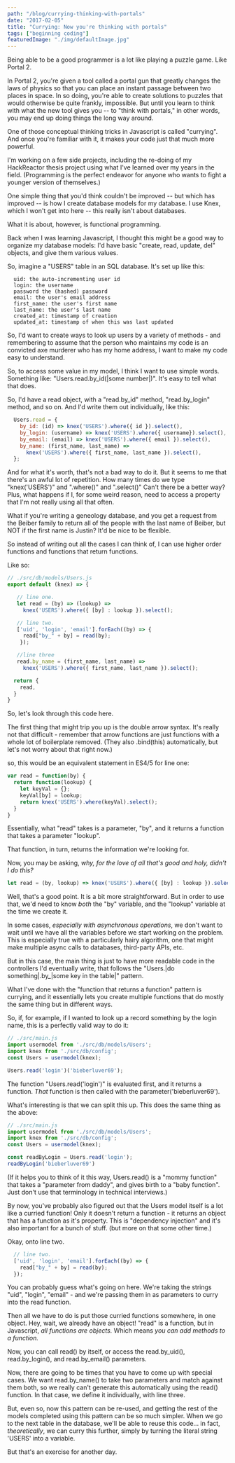 ```yaml
---
path: "/blog/currying-thinking-with-portals"
date: "2017-02-05"
title: "Currying: Now you're thinking with portals"
tags: ["beginning coding"]
featuredImage: "./img/defaultImage.jpg"
---
```


Being able to be a good programmer is a lot like playing a puzzle game.  Like Portal 2. 

In Portal 2, you're given a tool called a portal gun that greatly changes the laws of physics so that you can place an instant passage between two places in space. In so doing, you're able to create solutions to puzzles that would otherwise be quite frankly, impossible.  But until you learn to think with what the new tool gives you -- to "think with portals," in other words, you may end up doing things the long way around.  

One of those conceptual thinking tricks in Javascript is called "currying".  And once you're familiar with it, it makes your code just that much more powerful.  

I'm working on a few side projects, including the re-doing of my HackReactor thesis project using what I've learned over my years in the field. (Programming is the perfect endeavor for anyone who wants to fight a younger version of themselves.) 

One simple thing that you'd think couldn't be improved -- but which has improved -- is how I create database models for my database.  I use Knex, which I won't get into here -- this really isn't about databases. 

What it is about, however, is functional programming.  

Back when I was learning Javascript, I thought this might be a good way to organize my database models: I'd have basic "create, read, update, del" objects, and give them various values. 

So, imagine a "USERS" table in an SQL database. It's set up like this: 

```plaintext
  uid: the auto-incrementing user id
  login: the username
  password the (hashed) password
  email: the user's email address
  first_name: the user's first name
  last_name: the user's last name
  created_at: timestamp of creation 
  updated_at: timestamp of when this was last updated
``` 

So, I'd want to create ways to look up users by a variety of methods - and remembering to assume that the person who maintains my code is an convicted axe murderer who has my home address, I want to make my code easy to understand. 

So, to access some value in my model, I think I want to use simple words.  Something like: "Users.read.by_id(|some number|)".  It's easy to tell what that does.  

So, I'd have a read object, with a "read.by\_id" method, "read.by\_login" method, and so on.  And I'd write them out individually, like this: 

```javascript
  Users.read = {
    by_id: (id) => knex('USERS').where({ id }).select(),
    by_login: (username) => knex('USERS').where({ username}).select(),
    by_email: (email) => knex('USERS').where({ email }).select(),
    by_name: (first_name, last_name) => 
      knex('USERS').where({ first_name, last_name }).select(), 
  };
```

And for what it's worth, that's not a bad way to do it.  But it seems to me that there's an awful lot of repetition. How many times do we type "knex('USERS')" and ".where()" and ".select()" Can't there be a better way? Plus, what happens if I, for some weird reason, need to access a property that I'm not really using all that often.  

What if you're writing a geneology database, and you get a request from the Beiber family to return all of the people with the last name of Beiber, but NOT if the first name is Justin? It'd be nice to be flexible.  

So instead of writing out all the cases I can think of, I can use higher order functions and functions that return functions. 

Like so: 

```javascript
// ./src/db/models/Users.js
export default (knex) => {

   // line one.
   let read = (by) => (lookup) => 
     knex('USERS').where({ [by] : lookup }).select();

   // line two. 
   ['uid', 'login', 'email'].forEach((by) => {
     read["by_" + by] = read(by);
    });

   //line three
   read.by_name = (first_name, last_name) =>
     knex('USERS').where({ first_name, last_name }).select();

  return {
    read,
  }
}
```
So, let's look through this code here.  

The first thing that might trip you up is the double arrow syntax.  It's really not that difficult - remember that arrow functions are just functions with a whole lot of boilerplate removed. (They also .bind(this) automatically, but let's not worry about that right now.) 

so, this would be an equivalent statement in ES4/5 for line one:

```javascript 
var read = function(by) {
  return function(lookup) {
    let keyVal = {};
    keyVal[by] = lookup;
    return knex('USERS').where(keyVal).select();
  } 
}
```
Essentially, what "read" takes is a parameter, "by", and it returns a function that takes a parameter "lookup".  

That function, in turn, returns the information we're looking for. 

Now, you may be asking, *why, for the love of all that's good and holy, didn't I do this?* 

```javascript
let read = (by, lookup) => knex('USERS').where({ [by] : lookup }).select();
```

Well, that's a good point.  It is a bit more straightforward.  But in order to use that, we'd need to know *both* the "by" variable, and the "lookup" variable at the time we create it.  

In some cases, *especially with asynchronous operations*, we don't want to wait until we have all the variables before we start working on the problem.  This is especially true with a particularly hairy algorithm, one that might make multiple async calls to databases, third-party APIs, etc.  

But in this case, the main thing is just to have more readable code in the controllers I'd eventually write, that follows the "Users.|do something|.by_|some key in the table|" pattern.  

What I've done with the "function that returns a function" pattern is currying, and it essentially lets you create multiple functions that do mostly the same thing but in different ways.  

So, if, for example, if I wanted to look up a record something by the login name, this is a perfectly valid way to do it: 

```javascript
// ./src/main.js
import usermodel from './src/db/models/Users'; 
import knex from './src/db/config';
const Users = usermodel(knex); 

Users.read('login')('bieberluver69'); 
```

The function "Users.read('login')" is evaluated first, and it returns a function. *That* function is then called with the parameter('bieberluver69').  

What's interesting is that we can split this up.  This does the same thing as the above: 

```javascript
// ./src/main.js
import usermodel from './src/db/models/Users'; 
import knex from './src/db/config';
const Users = usermodel(knex); 

const readByLogin = Users.read('login');
readByLogin('bieberluver69')
```

(If it helps you to think of it this way, Users.read() is a "mommy function" that takes a "parameter from daddy", and gives birth to a "baby function". Just don't use that terminology in technical interviews.) 

By now, you've probably also figured out that the Users model itself is a lot like a curried function! Only it doesn't return a function - it returns an object that has a function as it's property.  This is "dependency injection" and it's also important for a bunch of stuff. (but more on that some other time.)  

Okay, onto line two.  

```javascript
  // line two. 
  ['uid', 'login', 'email'].forEach((by) => {
    read["by_" + by] = read(by);
  });
```

You can probably guess what's going on here.  We're taking the strings "uid", "login", "email" - and we're passing them in as parameters to curry into the read function. 

Then all we have to do is put those curried functions somewhere, in one object.  Hey, wait, we already have an object!  "read" is a function, but in Javascript, *all functions are objects.*  Which means *you can add methods to a function.* 

Now, you can call read() by itself, or access the read.by\_uid(), read.by\_login(), and read.by\_email() parameters. 

Now, there are going to be times that you have to come up with special cases.  We want read.by\_name() to take two parameters and match against them both, so we really can't generate this automatically using the read() function.  In that case, we define it individually, with line three. 

But, even so, now this pattern can be re-used, and getting the rest of the models completed using this pattern can be so much simpler.  When we go to the next table in the database, we'll be able to reuse this code... in fact, *theoretically*, we can curry this further, simply by turning the literal string 'USERS' into a variable.

But that's an exercise for another day.  